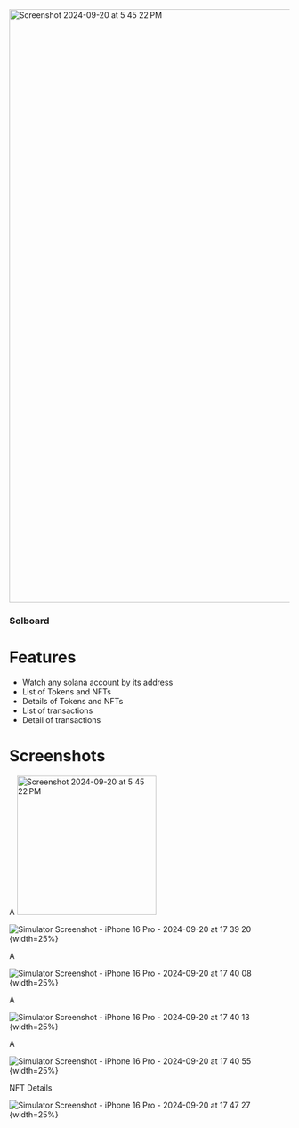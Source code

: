 <img width="1066" alt="Screenshot 2024-09-20 at 5 45 22 PM" src="https://github.com/user-attachments/assets/e950b0e7-6cd5-495e-996c-9aa880bcd992">

### Solboard

# Features

- Watch any solana account by its address
- List of Tokens and NFTs
- Details of Tokens and NFTs
- List of transactions
- Detail of transactions

# Screenshots

A
<img width="250" alt="Screenshot 2024-09-20 at 5 45 22 PM" src="https://github.com/user-attachments/assets/e950b0e7-6cd5-495e-996c-9aa880bcd992](https://github.com/user-attachments/assets/6243cfd1-3951-4c3e-8c53-aece4b9d7d44">

![Simulator Screenshot - iPhone 16 Pro - 2024-09-20 at 17 39 20](https://github.com/user-attachments/assets/6243cfd1-3951-4c3e-8c53-aece4b9d7d44){width=25%}

A

![Simulator Screenshot - iPhone 16 Pro - 2024-09-20 at 17 40 08](https://github.com/user-attachments/assets/ff5ab84d-bf5d-4f11-9f51-192426eb462e){width=25%}

A

![Simulator Screenshot - iPhone 16 Pro - 2024-09-20 at 17 40 13](https://github.com/user-attachments/assets/5b5f9c7b-37d6-442d-b355-bce64a609427){width=25%}

A

![Simulator Screenshot - iPhone 16 Pro - 2024-09-20 at 17 40 55](https://github.com/user-attachments/assets/50de1cf4-7c68-4f0f-ae12-4bb76d3ebf41){width=25%}

NFT Details

![Simulator Screenshot - iPhone 16 Pro - 2024-09-20 at 17 47 27](https://github.com/user-attachments/assets/7566c2fd-68ce-4bb7-9f4b-07179ba82c49){width=25%}
